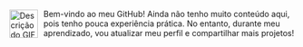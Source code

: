 <p style="display: flex; align-items: center;">
  <img src="https://64.media.tumblr.com/3f7db70e41547864d64c74ba4c65c579/51bcf5909139bca8-68/s540x810/b88fe4f250871fd932f095876bff35b71cd69ddd.gifv" alt="Descrição do GIF" style="width: 50px; height: 50px; margin-right: 10px;">
  Bem-vindo ao meu GitHub! Ainda não tenho muito conteúdo aqui, pois tenho pouca experiência prática. No entanto, durante meu aprendizado, vou atualizar meu perfil e compartilhar mais projetos!
</p>
